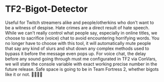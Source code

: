 # TF2-Bigot-Detector
Useful for Twitch streamers alike and people/otherkins who don't want to be a witness of despise. Hate crimes are a direct result of hate speech. While we can't really control what people say, especially in online titles, we choose to sacrifice (voice) chat to avoid encountering horrifying words. You no longer have to choose with this tool, it will automatically mute people that say any kind of slurs and shut down any complex methods used to bypass it before the message even pops up. For voice chat, the delay before any sound going through must me configurated in TF2 via ConVars, we will state the console variable with exact working precise number in the future release. Safe space is going to be in Team Fortress 2, whether bigots like it or not. 🏳️‍⚧️🏳️‍🌈
